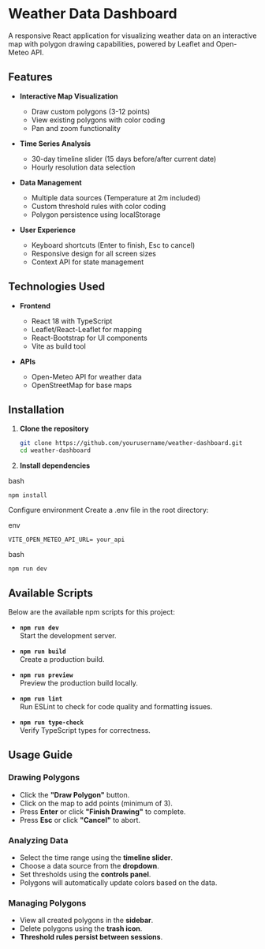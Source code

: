 # Weather Data Dashboard

<!-- ![Dashboard Screenshot](./public/screenshot.png) Add your screenshot if available -->

A responsive React application for visualizing weather data on an interactive map with polygon drawing capabilities, powered by Leaflet and Open-Meteo API.

## Features

- **Interactive Map Visualization**
  - Draw custom polygons (3-12 points)
  - View existing polygons with color coding
  - Pan and zoom functionality

- **Time Series Analysis**
  - 30-day timeline slider (15 days before/after current date)
  - Hourly resolution data selection

- **Data Management**
  - Multiple data sources (Temperature at 2m included)
  - Custom threshold rules with color coding
  - Polygon persistence using localStorage

- **User Experience**
  - Keyboard shortcuts (Enter to finish, Esc to cancel)
  - Responsive design for all screen sizes
  - Context API for state management

## Technologies Used

- **Frontend**
  - React 18 with TypeScript
  - Leaflet/React-Leaflet for mapping
  - React-Bootstrap for UI components
  - Vite as build tool

- **APIs**
  - Open-Meteo API for weather data
  - OpenStreetMap for base maps

## Installation

1. **Clone the repository**
   ```bash
   git clone https://github.com/yourusername/weather-dashboard.git
   cd weather-dashboard
   ```

2. **Install dependencies**

bash
```
npm install
```
Configure environment
Create a .env file in the root directory:

env
```
VITE_OPEN_METEO_API_URL= your_api
```

bash
```
npm run dev
```
## Available Scripts

Below are the available npm scripts for this project:

- **`npm run dev`**  
  Start the development server.

- **`npm run build`**  
  Create a production build.

- **`npm run preview`**  
  Preview the production build locally.

- **`npm run lint`**  
  Run ESLint to check for code quality and formatting issues.

- **`npm run type-check`**  
  Verify TypeScript types for correctness.


## Usage Guide

### Drawing Polygons

- Click the **"Draw Polygon"** button.
- Click on the map to add points (minimum of 3).
- Press **Enter** or click **"Finish Drawing"** to complete.
- Press **Esc** or click **"Cancel"** to abort.

### Analyzing Data

- Select the time range using the **timeline slider**.
- Choose a data source from the **dropdown**.
- Set thresholds using the **controls panel**.
- Polygons will automatically update colors based on the data.

### Managing Polygons

- View all created polygons in the **sidebar**.
- Delete polygons using the **trash icon**.
- **Threshold rules persist between sessions**.


